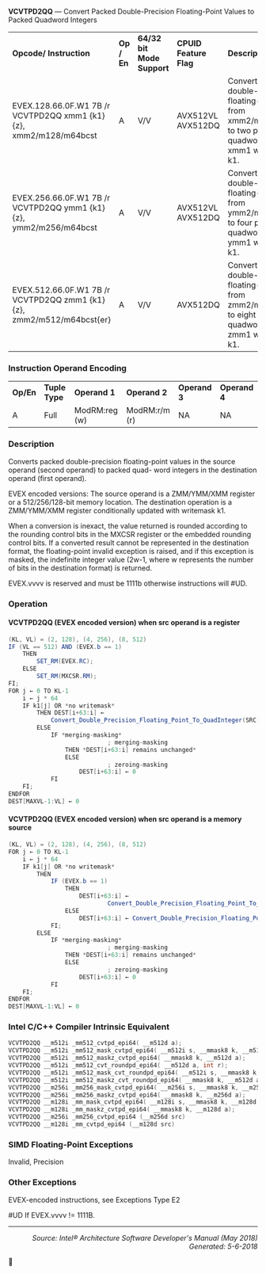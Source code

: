 <b>VCVTPD2QQ</b> — Convert Packed Double-Precision Floating-Point Values to Packed Quadword
Integers
<table>
	<tr>
		<td><b>Opcode/ Instruction</b></td>
		<td><b>Op / En</b></td>
		<td><b>64/32 bit Mode Support</b></td>
		<td><b>CPUID Feature Flag</b></td>
		<td><b>Description</b></td>
	</tr>
	<tr>
		<td>EVEX.128.66.0F.W1 7B /r VCVTPD2QQ xmm1 {k1}{z}, xmm2/m128/m64bcst</td>
		<td>A</td>
		<td>V/V</td>
		<td>AVX512VL AVX512DQ</td>
		<td>Convert two packed double-precision floating-point values from xmm2/m128/m64bcst to two packed quadword integers in xmm1 with writemask k1.</td>
	</tr>
	<tr>
		<td>EVEX.256.66.0F.W1 7B /r VCVTPD2QQ ymm1 {k1}{z}, ymm2/m256/m64bcst</td>
		<td>A</td>
		<td>V/V</td>
		<td>AVX512VL AVX512DQ</td>
		<td>Convert four packed double-precision floating-point values from ymm2/m256/m64bcst to four packed quadword integers in ymm1 with writemask k1.</td>
	</tr>
	<tr>
		<td>EVEX.512.66.0F.W1 7B /r VCVTPD2QQ zmm1 {k1}{z}, zmm2/m512/m64bcst{er}</td>
		<td>A</td>
		<td>V/V</td>
		<td>AVX512DQ</td>
		<td>Convert eight packed double-precision floating-point values from zmm2/m512/m64bcst to eight packed quadword integers in zmm1 with writemask k1.</td>
	</tr>
</table>


### Instruction Operand Encoding
<table>
	<tr>
		<td><b>Op/En</b></td>
		<td><b>Tuple Type</b></td>
		<td><b>Operand 1</b></td>
		<td><b>Operand 2</b></td>
		<td><b>Operand 3</b></td>
		<td><b>Operand 4</b></td>
	</tr>
	<tr>
		<td>A</td>
		<td>Full</td>
		<td>ModRM:reg (w)</td>
		<td>ModRM:r/m (r)</td>
		<td>NA</td>
		<td>NA</td>
	</tr>
</table>


### Description
Converts packed double-precision floating-point values in the source operand (second operand) to packed quad-
word integers in the destination operand (first operand).

EVEX encoded versions: The source operand is a ZMM/YMM/XMM register or a 512/256/128-bit memory location.
The destination operation is a ZMM/YMM/XMM register conditionally updated with writemask k1.

When a conversion is inexact, the value returned is rounded according to the rounding control bits in the MXCSR
register or the embedded rounding control bits. If a converted result cannot be represented in the destination
format, the floating-point invalid exception is raised, and if this exception is masked, the indefinite integer value
(2w-1, where w represents the number of bits in the destination format) is returned.

EVEX.vvvv is reserved and must be 1111b otherwise instructions will \#UD.

### Operation


#### VCVTPD2QQ (EVEX encoded version) when src operand is a register
```java
(KL, VL) = (2, 128), (4, 256), (8, 512)
IF (VL == 512) AND (EVEX.b == 1) 
    THEN
        SET_RM(EVEX.RC);
    ELSE 
        SET_RM(MXCSR.RM);
FI;
FOR j ← 0 TO KL-1
    i ← j * 64
    IF k1[j] OR *no writemask*
        THEN DEST[i+63:i] ←
            Convert_Double_Precision_Floating_Point_To_QuadInteger(SRC[i+63:i])
        ELSE 
            IF *merging-masking*
                            ; merging-masking
                THEN *DEST[i+63:i] remains unchanged*
                ELSE 
                            ; zeroing-masking
                    DEST[i+63:i] ← 0
            FI
    FI;
ENDFOR
DEST[MAXVL-1:VL] ← 0
```
#### VCVTPD2QQ (EVEX encoded version) when src operand is a memory source
```java
(KL, VL) = (2, 128), (4, 256), (8, 512)
FOR j ← 0 TO KL-1
    i ← j * 64
    IF k1[j] OR *no writemask*
        THEN 
            IF (EVEX.b == 1) 
                THEN
                    DEST[i+63:i] ←
                            Convert_Double_Precision_Floating_Point_To_QuadInteger(SRC[63:0])
                ELSE 
                    DEST[i+63:i] ← Convert_Double_Precision_Floating_Point_To_QuadInteger(SRC[i+63:i])
            FI;
        ELSE 
            IF *merging-masking*
                            ; merging-masking
                THEN *DEST[i+63:i] remains unchanged*
                ELSE 
                            ; zeroing-masking
                    DEST[i+63:i] ← 0
            FI
    FI;
ENDFOR
DEST[MAXVL-1:VL] ← 0
```
### Intel C/C++ Compiler Intrinsic Equivalent
```c
VCVTPD2QQ __m512i _mm512_cvtpd_epi64( __m512d a);
VCVTPD2QQ __m512i _mm512_mask_cvtpd_epi64( __m512i s, __mmask8 k, __m512d a);
VCVTPD2QQ __m512i _mm512_maskz_cvtpd_epi64( __mmask8 k, __m512d a);
VCVTPD2QQ __m512i _mm512_cvt_roundpd_epi64( __m512d a, int r);
VCVTPD2QQ __m512i _mm512_mask_cvt_roundpd_epi64( __m512i s, __mmask8 k, __m512d a, int r);
VCVTPD2QQ __m512i _mm512_maskz_cvt_roundpd_epi64( __mmask8 k, __m512d a, int r);
VCVTPD2QQ __m256i _mm256_mask_cvtpd_epi64( __m256i s, __mmask8 k, __m256d a);
VCVTPD2QQ __m256i _mm256_maskz_cvtpd_epi64( __mmask8 k, __m256d a);
VCVTPD2QQ __m128i _mm_mask_cvtpd_epi64( __m128i s, __mmask8 k, __m128d a);
VCVTPD2QQ __m128i _mm_maskz_cvtpd_epi64( __mmask8 k, __m128d a);
VCVTPD2QQ __m256i _mm256_cvtpd_epi64 (__m256d src)
VCVTPD2QQ __m128i _mm_cvtpd_epi64 (__m128d src)
```
### SIMD Floating-Point Exceptions
Invalid, Precision

### Other Exceptions

EVEX-encoded instructions, see Exceptions Type E2
<p>#UD
If EVEX.vvvv != 1111B.

 --- 
<p align="right"><i>Source: Intel® Architecture Software Developer's Manual (May 2018)<br>Generated: 5-6-2018</i></p>
